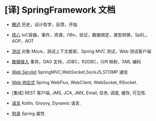 # [译] SpringFramework 文档


- [概述](Overview) 历史，设计哲学，反馈，开始

- [核心]() IoC容器，事件，资源，i18n，验证，数据绑定，类型转换，SpEL，AOP，AOT

- [测试]() 对象 Mock，测试上下文框架，Spring MVC 测试，Web 测试客户端

- [数据接入]() 事务，DAO 支持，JDBC，R2DBC，O/R 映射，XML 编码

- [Web Servlet]() SpringMVC,WebSocket,SockJS,STOMP 通信

- [Web 响应式]() Spring WebFlux, WebClient, WebSocket, RSocket.

- [集成] REST 客户端, JMS, JCA, JMX, Email, 任务, 调度, 缓存, 可见性.

- [语言]() Kotlin, Groovy, Dynamic 语言.

- [附录]() Spring 属性


